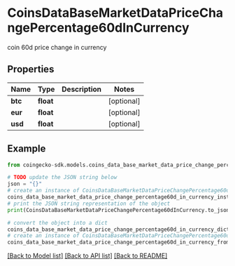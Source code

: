 # CoinsDataBaseMarketDataPriceChangePercentage60dInCurrency

coin 60d price change in currency

## Properties

Name | Type | Description | Notes
------------ | ------------- | ------------- | -------------
**btc** | **float** |  | [optional] 
**eur** | **float** |  | [optional] 
**usd** | **float** |  | [optional] 

## Example

```python
from coingecko-sdk.models.coins_data_base_market_data_price_change_percentage60d_in_currency import CoinsDataBaseMarketDataPriceChangePercentage60dInCurrency

# TODO update the JSON string below
json = "{}"
# create an instance of CoinsDataBaseMarketDataPriceChangePercentage60dInCurrency from a JSON string
coins_data_base_market_data_price_change_percentage60d_in_currency_instance = CoinsDataBaseMarketDataPriceChangePercentage60dInCurrency.from_json(json)
# print the JSON string representation of the object
print(CoinsDataBaseMarketDataPriceChangePercentage60dInCurrency.to_json())

# convert the object into a dict
coins_data_base_market_data_price_change_percentage60d_in_currency_dict = coins_data_base_market_data_price_change_percentage60d_in_currency_instance.to_dict()
# create an instance of CoinsDataBaseMarketDataPriceChangePercentage60dInCurrency from a dict
coins_data_base_market_data_price_change_percentage60d_in_currency_from_dict = CoinsDataBaseMarketDataPriceChangePercentage60dInCurrency.from_dict(coins_data_base_market_data_price_change_percentage60d_in_currency_dict)
```
[[Back to Model list]](../README.md#documentation-for-models) [[Back to API list]](../README.md#documentation-for-api-endpoints) [[Back to README]](../README.md)


